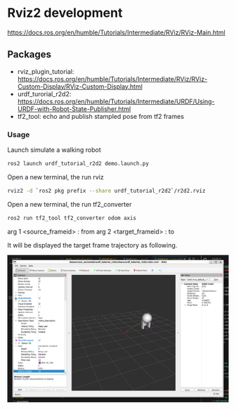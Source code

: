# Rviz2 development

https://docs.ros.org/en/humble/Tutorials/Intermediate/RViz/RViz-Main.html

## Packages

- rviz_plugin_tutorial: https://docs.ros.org/en/humble/Tutorials/Intermediate/RViz/RViz-Custom-Display/RViz-Custom-Display.html
- urdf_turorial_r2d2: https://docs.ros.org/en/humble/Tutorials/Intermediate/URDF/Using-URDF-with-Robot-State-Publisher.html
- tf2_tool: echo and publish stampled pose from tf2 frames

### Usage

Launch simulate a walking robot

``` bash
ros2 launch urdf_tutorial_r2d2 demo.launch.py
```

Open a new terminal, the run rviz

``` bash
rviz2 -d `ros2 pkg prefix --share urdf_tutorial_r2d2`/r2d2.rviz
```

Open a new terminal, the run tf2_converter

``` bash
ros2 run tf2_tool tf2_converter odom axis
```

arg 1 <source_frameid> : from
arg 2 <target_frameid> : to

It will be displayed the target frame trajectory as following.

![alt text](doc/tf2_converter.png)
